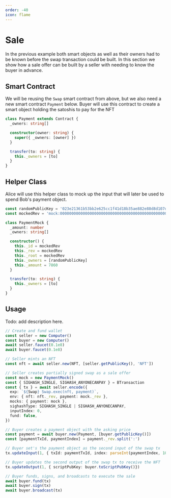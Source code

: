 ```yaml
---
order: -40
icon: flame
---
```


# Sale

In the previous example both smart objects as well as their owners had to be known before the swap transaction could be built. In this section we show how a sale offer can be built by a seller with needing to know the buyer in advance.

## Smart Contract

We will be reusing the `Swap` smart contract from above, but we also need a new smart contract `Payment` below. Buyer will use this contract to create a smart object holding the satoshis to pay for the NFT

```ts
class Payment extends Contract {
  _owners: string[]

  constructor(owner: string) {
    super({ _owners: [owner] })
  }

  transfer(to: string) {
    this._owners = [to]
  }
}
```

## Helper Class

Alice will use this helper class to mock up the input that will later be used to spend Bob's payment object.

```ts
const randomPublicKey = '023e21361b53bb2e625cc1f41d18b35ae882e88d8d107df1c3711fa8bc54db8fed'
const mockedRev = 'mock:0000000000000000000000000000000000000000000000000000000000000000:0'

class PaymentMock {
  _amount: number
  _owners: string[]

  constructor() {
    this._id = mockedRev
    this._rev = mockedRev
    this._root = mockedRev
    this._owners = [randomPublicKey]
    this._amount = 7860
  }

  transfer(to: string) {
    this._owners = [to]
  }
}
```

## Usage

Todo: add description here.

```ts
// Create and fund wallet
const seller = new Computer()
const buyer = new Computer()
await seller.faucet(0.1e8)
await buyer.faucet(0.1e8)

// Seller mints an NFT
const nft = await seller.new(NFT, [seller.getPublicKey(), 'NFT'])

// Seller creates partially signed swap as a sale offer
const mock = new PaymentMock()
const { SIGHASH_SINGLE, SIGHASH_ANYONECANPAY } = BTransaction
const { tx } = await seller.encode({
  exp: `${Swap} Swap.exec(nft, payment)`,
  env: { nft: nft._rev, payment: mock._rev },
  mocks: { payment: mock },
  sighashType: SIGHASH_SINGLE | SIGHASH_ANYONECANPAY,
  inputIndex: 0,
  fund: false,
})

// Buyer creates a payment object with the asking price
const payment = await buyer.new(Payment, [buyer.getPublicKey()])
const [paymentTxId, paymentIndex] = payment._rev.split(':')

// Buyer set's the payment object as the second input of the swap tx
tx.updateInput(1, { txId: paymentTxId, index: parseInt(paymentIndex, 10) })

// Buyer updates the second output of the swap tx to receive the NFT
tx.updateOutput(1, { scriptPubKey: buyer.toScriptPubKey()})

// Buyer funds, signs, and broadcasts to execute the sale
await buyer.fund(tx)
await buyer.sign(tx)
await buyer.broadcast(tx)
```